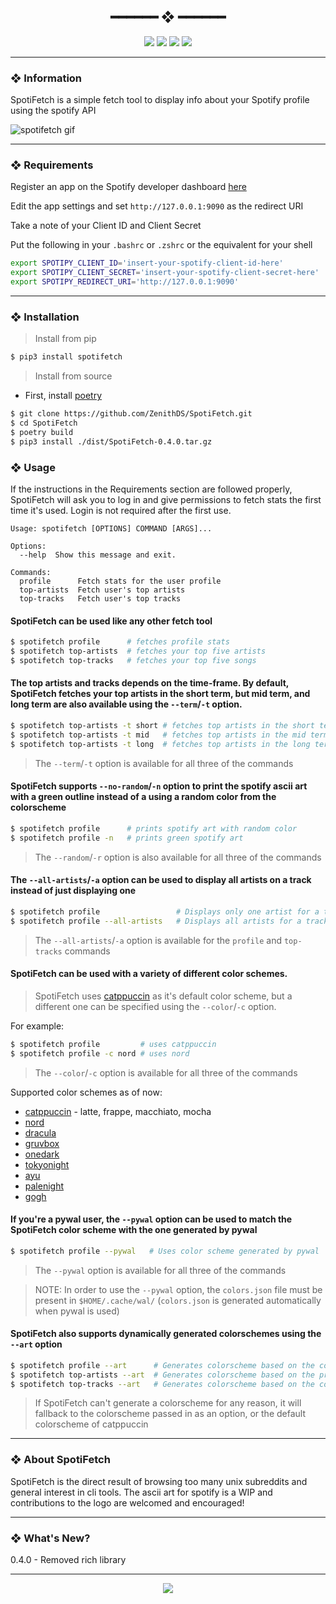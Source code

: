 <h2 align="center"> ━━━━━━  ❖  ━━━━━━ </h2>

<!-- BADGES -->
<div align="center">
   <p></p>
   
   <img src="https://img.shields.io/github/stars/dotzenith/SpotiFetch?color=F8BD96&labelColor=302D41&style=for-the-badge">   

   <img src="https://img.shields.io/github/forks/dotzenith/SpotiFetch?color=DDB6F2&labelColor=302D41&style=for-the-badge">   

   <img src="https://img.shields.io/github/repo-size/dotzenith/SpotiFetch?color=ABE9B3&labelColor=302D41&style=for-the-badge">
   
   <img src="https://img.shields.io/github/commit-activity/y/dotzenith/SpotiFetch?color=96CDFB&labelColor=302D41&style=for-the-badge&label=COMMITS"/>
   <br>
</div>

<p/>

---

### ❖ Information 

  SpotiFetch is a simple fetch tool to display info about your Spotify profile using the spotify API

  <img src="https://github.com/dotzenith/dotzenith/blob/main/assets/SpotiFetch/spotifetch.gif" alt="spotifetch gif">

---

### ❖ Requirements

Register an app on the Spotify developer dashboard [here](https://developer.spotify.com/dashboard/)

Edit the app settings and set `http://127.0.0.1:9090` as the redirect URI

Take a note of your Client ID and Client Secret

Put the following in your `.bashrc` or `.zshrc` or the equivalent for your shell
```sh
export SPOTIPY_CLIENT_ID='insert-your-spotify-client-id-here'
export SPOTIPY_CLIENT_SECRET='insert-your-spotify-client-secret-here'
export SPOTIPY_REDIRECT_URI='http://127.0.0.1:9090'
```

---

### ❖ Installation

> Install from pip
```sh
$ pip3 install spotifetch
```

> Install from source
- First, install [poetry](https://python-poetry.org/)
```sh
$ git clone https://github.com/ZenithDS/SpotiFetch.git
$ cd SpotiFetch
$ poetry build
$ pip3 install ./dist/SpotiFetch-0.4.0.tar.gz
```


### ❖ Usage 

If the instructions in the Requirements section are followed properly, SpotiFetch will ask you to log in and give permissions to fetch stats the first time it's used. Login is not required after the first use. 

```
Usage: spotifetch [OPTIONS] COMMAND [ARGS]...

Options:
  --help  Show this message and exit.

Commands:
  profile      Fetch stats for the user profile
  top-artists  Fetch user's top artists
  top-tracks   Fetch user's top tracks
```


#### SpotiFetch can be used like any other fetch tool

```sh
$ spotifetch profile      # fetches profile stats
$ spotifetch top-artists  # fetches your top five artists
$ spotifetch top-tracks   # fetches your top five songs
```


#### The top artists and tracks depends on the time-frame. By default, SpotiFetch fetches your top artists in the short term, but mid term, and long term are also available using the `--term`/`-t` option.

```sh
$ spotifetch top-artists -t short # fetches top artists in the short term
$ spotifetch top-artists -t mid   # fetches top artists in the mid term
$ spotifetch top-artists -t long  # fetches top artists in the long term
```

> The `--term`/`-t` option is available for all three of the commands 


#### SpotiFetch supports `--no-random`/`-n` option to print the spotify ascii art with a green outline instead of a using a random color from the colorscheme

```sh
$ spotifetch profile      # prints spotify art with random color
$ spotifetch profile -n   # prints green spotify art
```

> The `--random`/`-r` option is also available for all three of the commands


#### The `--all-artists`/`-a` option can be used to display all artists on a track instead of just displaying one

```sh
$ spotifetch profile                 # Displays only one artist for a track 
$ spotifetch profile --all-artists   # Displays all artists for a track
```

> The `--all-artists`/`-a` option is available for the `profile` and `top-tracks` commands


#### SpotiFetch can be used with a variety of different color schemes.

> SpotiFetch uses [catppuccin](https://github.com/catppuccin) as it's default color scheme, but a different one can be specified using the `--color`/`-c` option. 

For example:
```sh
$ spotifetch profile         # uses catppuccin
$ spotifetch profile -c nord # uses nord 
```

> The `--color`/`-c` option is available for all three of the commands

Supported color schemes as of now: 
- [catppuccin](https://github.com/catppuccin) - latte, frappe, macchiato, mocha
- [nord](https://github.com/arcticicestudio/nord)
- [dracula](https://github.com/dracula/dracula-theme)
- [gruvbox](https://github.com/morhetz/gruvbox)
- [onedark](https://github.com/joshdick/onedark.vim)
- [tokyonight](https://github.com/folke/tokyonight.nvim)
- [ayu](https://github.com/ayu-theme)
- [palenight](https://github.com/drewtempelmeyer/palenight.vim)
- [gogh](https://github.com/Mayccoll/Gogh)


#### If you're a pywal user, the `--pywal` option can be used to match the SpotiFetch color scheme with the one generated by pywal

```sh
$ spotifetch profile --pywal   # Uses color scheme generated by pywal
```

> The `--pywal` option is available for all three of the commands

> NOTE: In order to use the `--pywal` option, the `colors.json` file must be present in `$HOME/.cache/wal/` (`colors.json` is generated automatically when pywal is used)


#### SpotiFetch also supports dynamically generated colorschemes using the `--art` option

```sh
$ spotifetch profile --art      # Generates colorscheme based on the cover art of the recently played song
$ spotifetch top-artists --art  # Generates colorscheme based on the profile image of the top artist
$ spotifetch top-tracks --art   # Generates colorscheme based on the cover art of the top track 
```

> If SpotiFetch can't generate a colorscheme for any reason, it will fallback to the colorscheme passed in as an option, or the default colorscheme of catppuccin 

---

### ❖ About SpotiFetch

SpotiFetch is the direct result of browsing too many unix subreddits and general interest in cli tools. The ascii art for spotify is a WIP and contributions to the logo are welcomed and encouraged! 

---

### ❖ What's New? 
0.4.0 - Removed rich library

---

<div align="center">

   <img src="https://img.shields.io/static/v1.svg?label=License&message=MIT&color=F5E0DC&labelColor=302D41&style=for-the-badge">

</div>

